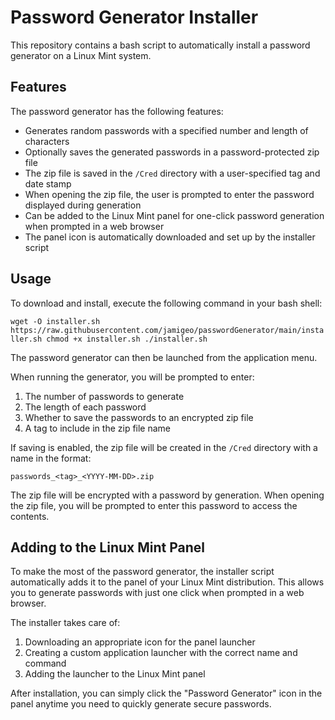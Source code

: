 # Password Generator Installer

This repository contains a bash script to automatically install a password generator on a Linux Mint system. 

## Features

The password generator has the following features:

- Generates random passwords with a specified number and length of characters
- Optionally saves the generated passwords in a password-protected zip file
- The zip file is saved in the `/Cred` directory with a user-specified tag and date stamp
- When opening the zip file, the user is prompted to enter the password displayed during generation
- Can be added to the Linux Mint panel for one-click password generation when prompted in a web browser
- The panel icon is automatically downloaded and set up by the installer script

## Usage

To download and install, execute the following command in your bash shell:

```wget -O installer.sh https://raw.githubusercontent.com/jamigeo/passwordGenerator/main/installer.sh chmod +x installer.sh ./installer.sh```

The password generator can then be launched from the application menu. 

When running the generator, you will be prompted to enter:

1. The number of passwords to generate
2. The length of each password 
3. Whether to save the passwords to an encrypted zip file
4. A tag to include in the zip file name

If saving is enabled, the zip file will be created in the `/Cred` directory with a name in the format:

`passwords_<tag>_<YYYY-MM-DD>.zip`

The zip file will be encrypted with a password by generation. When opening the zip file, you will be prompted to enter this password to access the contents.

## Adding to the Linux Mint Panel

To make the most of the password generator, the installer script automatically adds it to the panel of your Linux Mint distribution. This allows you to generate passwords with just one click when prompted in a web browser.

The installer takes care of:

1. Downloading an appropriate icon for the panel launcher
2. Creating a custom application launcher with the correct name and command
3. Adding the launcher to the Linux Mint panel

After installation, you can simply click the "Password Generator" icon in the panel anytime you need to quickly generate secure passwords.

